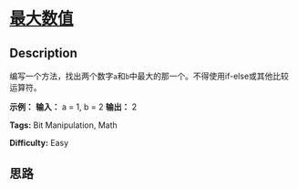 # [最大数值][title]

## Description

编写一个方法，找出两个数字`a`和`b`中最大的那一个。不得使用if-else或其他比较运算符。

**示例：**
            **输入：** a = 1, b = 2    **输出：** 2    


**Tags:** Bit Manipulation, Math

**Difficulty:** Easy

## 思路

[title]: https://leetcode-cn.com/problems/maximum-lcci
